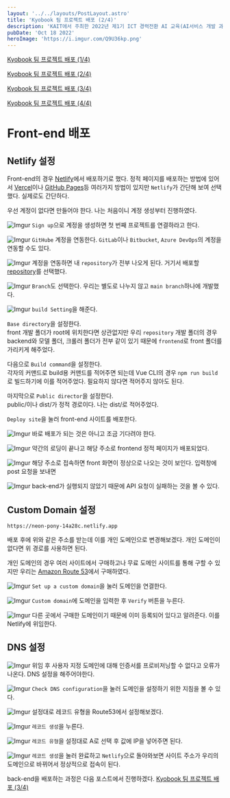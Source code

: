 ```yaml
---
layout: '../../layouts/PostLayout.astro'
title: 'Kyobook 팀 프로젝트 배포 (2/4)'
description: 'KAIT에서 주최한 2022년 제1기 ICT 경력전환 AI 교육(AI서비스 개발 과정)에서 2022년 07월 25일 ~ 10월 14일(약 3개월) 동안 교육을 받았다. 이 과정에서 진행된 팀 프로젝트를 단순 개발에서 끝내지 않고 배포까지하는 과정을 블로그에 남긴다.'
pubDate: 'Oct 18 2022'
heroImage: 'https://i.imgur.com/Q9U36kp.png'
---
```


[Kyobook 팀 프로젝트 배포 (1/4)](</blog/Kyobook-팀-프로젝트-배포-(1)>)

[Kyobook 팀 프로젝트 배포 (2/4)](</blog/Kyobook-팀-프로젝트-배포-(2)>)

[Kyobook 팀 프로젝트 배포 (3/4)](</blog/Kyobook-팀-프로젝트-배포-(3)>)

[Kyobook 팀 프로젝트 배포 (4/4)](</blog/Kyobook-팀-프로젝트-배포-(4)>)

# Front-end 배포

## Netlify 설정

Front-end의 경우 [Netlify](https://www.netlify.com/)에서 배포하기로 했다. 정적 페이지를 배포하는 방법에 있어서 [Vercel](https://vercel.com/)이나 [GitHub Pages](https://docs.github.com/en/pages/getting-started-with-github-pages)등 여러가지 방법이 있지만 `Netlify`가 간단해 보여 선택했다. 실제로도 간단하다.

우선 계정이 없다면 만들어야 한다. 나는 처음이니 계정 생성부터 진행하였다.

![Imgur](https://i.imgur.com/KsQFonj.png)
`Sign up`으로 계정을 생성하면 첫 번째 프로젝트를 연결하라고 한다.

![Imgur](https://i.imgur.com/xfth133.png)
`GitHube` 계정을 연동한다. `GitLab`이나 `Bitbucket`, `Azure DevOps`의 계정을 연동할 수도 있다.

![Imgur](https://i.imgur.com/GTWrspU.png)
계정을 연동하면 내 `repository`가 전부 나오게 된다. 거기서 배포할 [repository](https://github.com/BoYeonJang/kyobobook-review)를 선택했다.

![Imgur](https://i.imgur.com/Z09RRl0.png)
`Branch`도 선택한다. 우리는 별도로 나누지 않고 `main branch`하나에 개발했다.

![Imgur](https://i.imgur.com/Ie48CSI.png)
`build Setting`을 해준다.

`Base directory`을 설정한다.<br>
front 개발 폴더가 root에 위치한다면 상관없지만 우리 `repository` 개발 폴더의 경우 backend와 모델 폴더, 크롤러 폴더가 전부 같이 있기 때문에 `frontend`로 front 폴더를 가리키게 해주었다.

다음으로 `Build command`을 설정한다.<br>
각자의 커맨드로 build용 커맨드를 적어주면 되는데 Vue CLI의 경우 `npm run build`로 빌드하기에 이를 적어주었다. 필요하지 않다면 적어주지 않아도 된다.

마지막으로 `Public director`을 설정한다.<br>
public/이나 dist/가 정적 경로이다. 나는 dist/로 적어주었다.

`Deploy site`을 눌러 front-end 사이트를 배포한다.

![Imgur](https://i.imgur.com/Tw4KW9T.png)
바로 배포가 되는 것은 아니고 조금 기다려야 한다.

![Imgur](https://i.imgur.com/PwCgyXy.png)
약간의 로딩이 끝나고 해당 주소로 frontend 정적 페이지가 배포되었다.

![Imgur](https://i.imgur.com/3zPeDfn.png)
해당 주소로 접속하면 front 화면이 정상으로 나오는 것이 보인다. 입력창에 post 요청을 보내면

![Imgur](https://i.imgur.com/bboogqS.png)
back-end가 실행되지 않았기 때문에 API 요청이 실패하는 것을 볼 수 있다.

## Custom Domain 설정

```
https://neon-pony-14a28c.netlify.app
```

배포 후에 위와 같은 주소를 받는데 이를 개인 도메인으로 변경해보겠다. 개인 도메인이 없다면 위 경로를 사용하면 된다.

개인 도메인의 경우 여러 사이트에서 구매하고나 무료 도메인 사이트를 통해 구할 수 있지만 우리는 [Amazon Route 53](https://docs.aws.amazon.com/ko_kr/Route53/latest/DeveloperGuide/domain-register.html)에서 구매하였다.

![Imgur](https://i.imgur.com/hAiWdB2.png)
`Set up a custom domain`을 눌러 도메인을 연결한다.

![Imgur](https://i.imgur.com/N3L8QcB.png)
`Custom domain`에 도메인을 입력한 후 `Verify` 버튼을 누른다.

![Imgur](https://i.imgur.com/59Wedhl.png)
다른 곳에서 구매한 도메인이기 때문에 이미 등록되어 있다고 알려준다. 이를 Netlify에 위임한다.

## DNS 설정

![Imgur](https://i.imgur.com/Axmttb4.png)
위임 후 사용자 지정 도메인에 대해 인증서를 프로비저닝할 수 없다고 오류가 나온다. DNS 설정을 해주어야한다.

![Imgur](https://i.imgur.com/AfjXDMg.png)
`Check DNS configuration`을 눌러 도메인을 설정하기 위한 지침을 볼 수 있다.

![Imgur](https://i.imgur.com/pRyOziF.png)
설정대로 레코드 유형을 Route53에서 설정해보겠다.

![Imgur](https://i.imgur.com/iBmFr0C.png)
`레코드 생성`을 누른다.

![Imgur](https://i.imgur.com/zlxGLhf.png)
`레코드 유형`을 설정대로 A로 선택 후 값에 IP을 넣어주면 된다.

![Imgur](https://i.imgur.com/rbtam68.png)
`레코드 생성`을 눌러 완료하고 `Netlify`으로 돌아와보면 사이트 주소가 우리의 도메인으로 바뀌어서 정상적으로 접속이 된다.

back-end을 배포하는 과정은 다음 포스트에서 진행하겠다. [Kyobook 팀 프로젝트 배포 (3/4)](</blog/Kyobook-팀-프로젝트-배포-(3)>)

